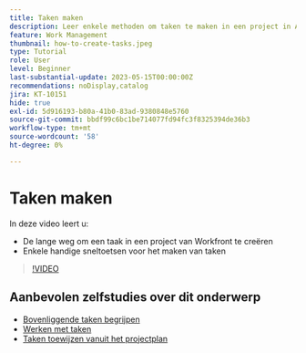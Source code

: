 ```yaml
---
title: Taken maken
description: Leer enkele methoden om taken te maken in een project in Adobe Workfront.
feature: Work Management
thumbnail: how-to-create-tasks.jpeg
type: Tutorial
role: User
level: Beginner
last-substantial-update: 2023-05-15T00:00:00Z
recommendations: noDisplay,catalog
jira: KT-10151
hide: true
exl-id: 5d916193-b80a-41b0-83ad-9380848e5760
source-git-commit: bbdf99c6bc1be714077fd94fc3f8325394de36b3
workflow-type: tm+mt
source-wordcount: '58'
ht-degree: 0%

---
```


# Taken maken

In deze video leert u:

* De lange weg om een taak in een project van Workfront te creëren
* Enkele handige sneltoetsen voor het maken van taken

>[!VIDEO](https://video.tv.adobe.com/v/3419372/?quality=12&learn=on&enablevpops=1)

## Aanbevolen zelfstudies over dit onderwerp

* [Bovenliggende taken begrijpen](/help/manage-work/tasks/understand-parent-child-tasks.md)
* [Werken met taken](/help/manage-work/tasks/work-with-tasks.md)
* [Taken toewijzen vanuit het projectplan](/help/manage-work/tasks/assign-tasks-from-the-project-plan.md)
